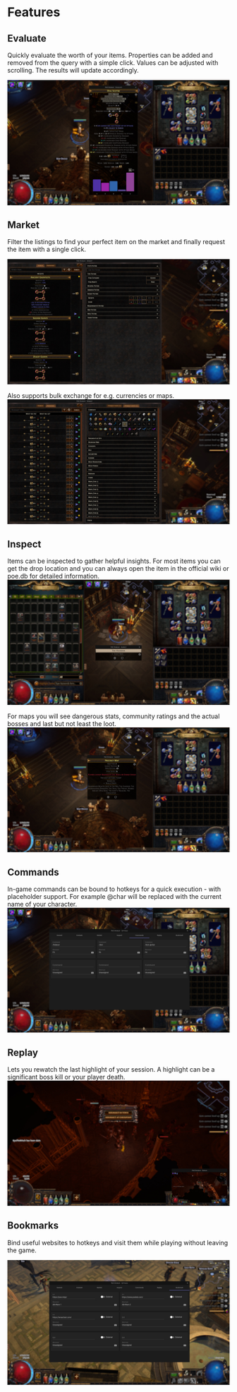 # Features

## Evaluate

Quickly evaluate the worth of your items. Properties can be added and removed from the query with a simple click. Values can be adjusted with scrolling. The results will update accordingly.

![Downloaded](img/feature_evaluate.jpg)

## Market

Filter the listings to find your perfect item on the market and finally request the item with a single click.

![Downloaded](img/feature_market_search.jpg)

Also supports bulk exchange for e.g. currencies or maps.
![Downloaded](img/feature_market_exchange.jpg)

## Inspect

Items can be inspected to gather helpful insights. For most items you can get the drop location and you can always open the item in the official wiki or poe.db for detailed information.
![Inspect Card](img/feature_inspect_card.jpg)

For maps you will see dangerous stats, community ratings and the actual bosses and last but not least the loot.
![Inspect](img/feature_inspect.jpg)

## Commands

In-game commands can be bound to hotkeys for a quick execution - with placeholder support. For example @char will be replaced with the current name of your character.
![Commands](img/feature_commands.jpg)

## Replay

Lets you rewatch the last highlight of your session. A highlight can be a significant boss kill or your player death.
![Commands](img/feature_replay.jpg)

## Bookmarks

Bind useful websites to hotkeys and visit them while playing without leaving the game.

![Commands](img/feature_bookmarks.jpg)